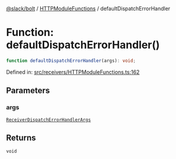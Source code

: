 [@slack/bolt](../../../../index.md) / [HTTPModuleFunctions](../index.md) / defaultDispatchErrorHandler

# Function: defaultDispatchErrorHandler()

```ts
function defaultDispatchErrorHandler(args): void;
```

Defined in: [src/receivers/HTTPModuleFunctions.ts:162](https://github.com/slackapi/bolt-js/blob/main/src/receivers/HTTPModuleFunctions.ts#L162)

## Parameters

### args

[`ReceiverDispatchErrorHandlerArgs`](../../../../interfaces/ReceiverDispatchErrorHandlerArgs.md)

## Returns

`void`
